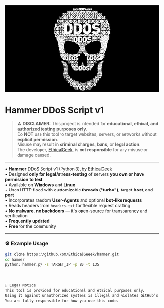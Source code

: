 ![Image Alt](https://github.com/EthicalGeeek/Hammer-ddos/blob/73121cec25a2864d508172f404e9ac4f530d44c4/sake-black-death-smile-wallpaper-preview.jpg)
# Hammer DDoS Script v1

> ⚠️ **DISCLAIMER:** This project is intended for **educational, ethical, and authorized testing purposes only**.  
> Do **NOT** use this tool to target websites, servers, or networks without **explicit permission**.  
> Misuse may result in **criminal charges**, **bans**, or **legal action**.  
> The developer, [EthicalGeek](https://github.com/EthicalGeeek), is **not responsible** for any misuse or damage caused.

---

• **Hammer** DDoS Script v1 (Python 3), by [EthicalGeek](https://github.com/EthicalGeeek)  
• Designed **only for legal/stress‑testing** of servers **you own or have permission to test**  
• Available on **Windows** and **Linux**  
• Uses HTTP flood with customizable **threads ("turbo")**, target **host**, and **port**  
• Incorporates random **User‑Agents** and optional **bot-like requests**  
• Reads headers from `headers.txt` for flexible request crafting  
• **No malware**, **no backdoors** — it's open-source for transparency and verification  
• **Frequently updated**  
• **Free** for the community

---

### ⚙️ Example Usage

```bash
git clone https://github.com/EthicalGeeek/hammer.git
cd hammer
python3 hammer.py -s TARGET_IP -p 80 -t 135



📄 Legal Notice
This tool is provided for educational and ethical purposes only.
Using it against unauthorized systems is illegal and violates GitHub’s Terms of Service.
You are fully responsible for how you use this code.

